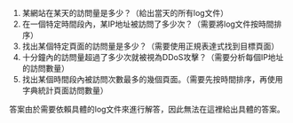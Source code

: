 1. 某網站在某天的訪問量是多少？（給出當天的所有log文件）
2. 在一個特定時間段內，某IP地址被訪問了多少次？（需要將log文件按時間排序）
3. 找出某個特定頁面的訪問量是多少？（需要使用正規表達式找到目標頁面）
4. 十分鐘內的訪問量超過了多少次就被視為DDoS攻擊？（需要分析每個IP地址的訪問數量）
5. 找出某個時間段內被訪問次數最多的幾個頁面。（需要先按時間排序，再使用字典統計頁面訪問數量）

答案由於需要依賴具體的log文件來進行解答，因此無法在這裡給出具體的答案。